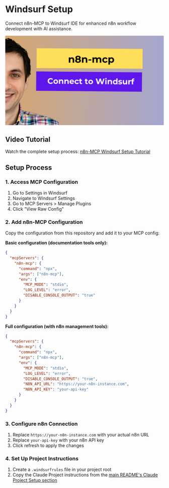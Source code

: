 # Windsurf Setup

Connect n8n-MCP to Windsurf IDE for enhanced n8n workflow development with AI assistance.

[![n8n-mcp Windsurf Setup Tutorial](./img/windsurf_tut.png)](https://www.youtube.com/watch?v=klxxT1__izg)

## Video Tutorial

Watch the complete setup process: [n8n-MCP Windsurf Setup Tutorial](https://www.youtube.com/watch?v=klxxT1__izg)

## Setup Process

### 1. Access MCP Configuration

1. Go to Settings in Windsurf
2. Navigate to Windsurf Settings
3. Go to MCP Servers > Manage Plugins
4. Click "View Raw Config"

### 2. Add n8n-MCP Configuration

Copy the configuration from this repository and add it to your MCP config:

**Basic configuration (documentation tools only):**
```json
{
  "mcpServers": {
    "n8n-mcp": {
      "command": "npx",
      "args": ["n8n-mcp"],
      "env": {
        "MCP_MODE": "stdio",
        "LOG_LEVEL": "error",
        "DISABLE_CONSOLE_OUTPUT": "true"
      }
    }
  }
}
```

**Full configuration (with n8n management tools):**
```json
{
  "mcpServers": {
    "n8n-mcp": {
      "command": "npx",
      "args": ["n8n-mcp"],
      "env": {
        "MCP_MODE": "stdio",
        "LOG_LEVEL": "error",
        "DISABLE_CONSOLE_OUTPUT": "true",
        "N8N_API_URL": "https://your-n8n-instance.com",
        "N8N_API_KEY": "your-api-key"
      }
    }
  }
}
```

### 3. Configure n8n Connection

1. Replace `https://your-n8n-instance.com` with your actual n8n URL
2. Replace `your-api-key` with your n8n API key
3. Click refresh to apply the changes

### 4. Set Up Project Instructions

1. Create a `.windsurfrules` file in your project root
2. Copy the Claude Project instructions from the [main README's Claude Project Setup section](../README.md#-claude-project-setup)
